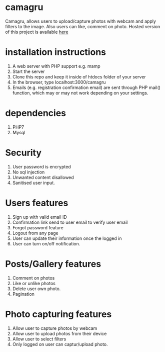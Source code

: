 # camagru
Camagru, allows users to upload/capture photos with webcam and apply filters to the image. Also users can like, comment on photo. Hosted version of this project is available [here](https://icamagru.herokuapp.com/)

# installation instructions
1. A web server with PHP support e.g. mamp <br />
2. Start the server <br />
3. Clone this repo and keep it inside of htdocs folder of your server <br />
4. In the browser, type localhost:3000/camagru <br />
5. Emails (e.g. registration confirmation email) are sent through PHP mail() function, which may or may not work depending on your settings. <br />

# dependencies
1. PHP7 <br />
2. Mysql <br />

# Security
1. User password is encrypted <br />
2. No sql injection <br />
3. Unwanted content disallowed <br />
4. Sanitised user input. <br />

# Users features
1. Sign up with valid email ID <br />
2. Confirmation link send to user email to verify user email <br />
3. Forgot password feature <br />
4. Logout from any page <br />
5. User can update their information once the logged in <br />
6. User can turn on/off notification. <br />

# Posts/Gallery features
1. Comment on photos <br />
2. Like or unlike photos <br />
3. Delete user own photo. <br />
4. Pagination

# Photo capturing features
1. Allow user to capture photos by webcam <br />
2. Allow user to upload photos from their device <br />
3. Allow user to select filters <br />
4. Only logged on user can captur/upload photo.
